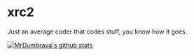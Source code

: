 # xrc2
Just an average coder that codes stuff, you know how it goes.

[![MrDumbrava's github stats](https://github-readme-stats.vercel.app/api?username=9xbt&show_icons=true&theme=dark)](https://github.com/anuraghazra/github-readme-stats)

